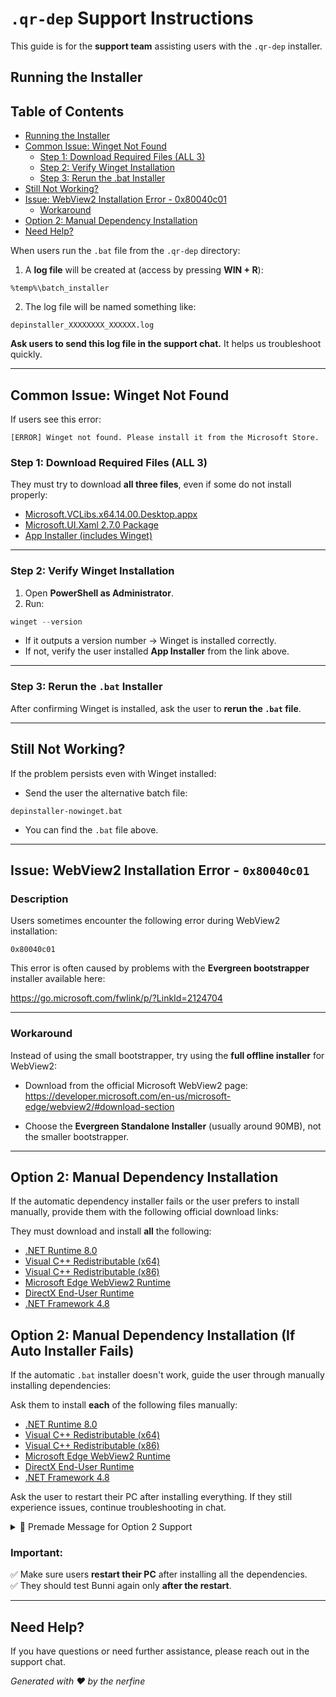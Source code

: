 
# `.qr-dep` Support Instructions

This guide is for the **support team** assisting users with the `.qr-dep` installer.


## Running the Installer

## Table of Contents

- [Running the Installer](#running-the-installer)
- [Common Issue: Winget Not Found](#common-issue-winget-not-found)
  - [Step 1: Download Required Files (ALL 3)](#step-1-download-required-files-all-3)
  - [Step 2: Verify Winget Installation](#step-2-verify-winget-installation)
  - [Step 3: Rerun the .bat Installer](#step-3-rerun-the-bat-installer)
- [Still Not Working?](#still-not-working)
- [Issue: WebView2 Installation Error - 0x80040c01](#issue-webview2-installation-error---0x80040c01)
  - [Workaround](#workaround)
- [Option 2: Manual Dependency Installation](#option-2-manual-dependency-installation)
- [Need Help?](#need-help)

When users run the `.bat` file from the `.qr-dep` directory:

1. A **log file** will be created at (access by pressing **WIN + R**):

```
%temp%\batch_installer
```

2. The log file will be named something like:

```
depinstaller_XXXXXXXX_XXXXXX.log
```

**Ask users to send this log file in the support chat.** It helps us troubleshoot quickly.

---

## Common Issue: Winget Not Found

If users see this error:

```
[ERROR] Winget not found. Please install it from the Microsoft Store.
```

### Step 1: Download Required Files (ALL 3)

They must try to download **all three files**, even if some do not install properly:

- [Microsoft.VCLibs.x64.14.00.Desktop.appx](https://aka.ms/Microsoft.VCLibs.x64.14.00.Desktop.appx)  
- [Microsoft.UI.Xaml 2.7.0 Package](https://www.nuget.org/api/v2/package/Microsoft.UI.Xaml/2.7.0)  
- [App Installer (includes Winget)](https://aka.ms/getwinget)  

---

### Step 2: Verify Winget Installation

1. Open **PowerShell as Administrator**.
2. Run:

```powershell
winget --version
```

* If it outputs a version number → Winget is installed correctly.
* If not, verify the user installed **App Installer** from the link above.

---

### Step 3: Rerun the `.bat` Installer

After confirming Winget is installed, ask the user to **rerun the `.bat` file**.

---

## Still Not Working?

If the problem persists even with Winget installed:

* Send the user the alternative batch file:

```
depinstaller-nowinget.bat
```

* You can find the `.bat` file above.

---

## Issue: WebView2 Installation Error - `0x80040c01`

### Description

Users sometimes encounter the following error during WebView2 installation:

```
0x80040c01
```

This error is often caused by problems with the **Evergreen bootstrapper** installer available here:

https://go.microsoft.com/fwlink/p/?LinkId=2124704

---

### Workaround

Instead of using the small bootstrapper, try using the **full offline installer** for WebView2:

* Download from the official Microsoft WebView2 page:  
  https://developer.microsoft.com/en-us/microsoft-edge/webview2/#download-section

* Choose the **Evergreen Standalone Installer** (usually around 90MB), not the smaller bootstrapper.

---

## Option 2: Manual Dependency Installation

If the automatic dependency installer fails or the user prefers to install manually, provide them with the following official download links:

They must download and install **all** the following:

- [.NET Runtime 8.0](https://dotnet.microsoft.com/en-us/download/dotnet/8.0/runtime)  
- [Visual C++ Redistributable (x64)](https://learn.microsoft.com/en-us/cpp/windows/latest-supported-vc-redist)  
- [Visual C++ Redistributable (x86)](https://learn.microsoft.com/en-us/cpp/windows/latest-supported-vc-redist)  
- [Microsoft Edge WebView2 Runtime](https://developer.microsoft.com/en-us/microsoft-edge/webview2/)  
- [DirectX End-User Runtime](https://www.microsoft.com/en-us/download/details.aspx?id=35)  
- [.NET Framework 4.8](https://dotnet.microsoft.com/en-us/download/dotnet-framework/net48)


## Option 2: Manual Dependency Installation (If Auto Installer Fails)

If the automatic `.bat` installer doesn't work, guide the user through manually installing dependencies:

Ask them to install **each** of the following files manually:

- [.NET Runtime 8.0](https://dotnet.microsoft.com/en-us/download/dotnet/8.0/runtime)
- [Visual C++ Redistributable (x64)](https://learn.microsoft.com/en-us/cpp/windows/latest-supported-vc-redist)
- [Visual C++ Redistributable (x86)](https://learn.microsoft.com/en-us/cpp/windows/latest-supported-vc-redist)
- [Microsoft Edge WebView2 Runtime](https://developer.microsoft.com/en-us/microsoft-edge/webview2/)
- [DirectX End-User Runtime](https://www.microsoft.com/en-us/download/details.aspx?id=35)
- [.NET Framework 4.8](https://dotnet.microsoft.com/en-us/download/dotnet-framework/net48)

Ask the user to restart their PC after installing everything. If they still experience issues, continue troubleshooting in chat.

<details>
<summary>💬 Premade Message for Option 2 Support</summary>

Support staff can use the following message when sending users instructions for manual dependency installation:

```

Hi! Since the automatic installer didn't work on your system, please try installing the required dependencies manually.

Here are the links to each one. Make sure to install **all of them**, even if you think they’re already on your PC:

* .NET Runtime 8.0: [https://dotnet.microsoft.com/en-us/download/dotnet/8.0/runtime](https://dotnet.microsoft.com/en-us/download/dotnet/8.0/runtime)
* Visual C++ Redistributable (x64): [https://learn.microsoft.com/en-us/cpp/windows/latest-supported-vc-redist](https://learn.microsoft.com/en-us/cpp/windows/latest-supported-vc-redist)
* Visual C++ Redistributable (x86): [https://learn.microsoft.com/en-us/cpp/windows/latest-supported-vc-redist](https://learn.microsoft.com/en-us/cpp/windows/latest-supported-vc-redist)
* Microsoft Edge WebView2 Runtime: [https://developer.microsoft.com/en-us/microsoft-edge/webview2/](https://developer.microsoft.com/en-us/microsoft-edge/webview2/)
* DirectX End-User Runtime: [https://www.microsoft.com/en-us/download/details.aspx?id=35](https://www.microsoft.com/en-us/download/details.aspx?id=35)
* .NET Framework 4.8: [https://dotnet.microsoft.com/en-us/download/dotnet-framework/net48](https://dotnet.microsoft.com/en-us/download/dotnet-framework/net48)

After installing all of them, restart your PC and try launching Bunni again.

Let us know if you run into any issues!

```

</details>


### Important:
✅ Make sure users **restart their PC** after installing all the dependencies.  
✅ They should test Bunni again only **after the restart**.

---

## Need Help?

If you have questions or need further assistance, please reach out in the support chat.

*Generated with ❤️ by the nerfine*
